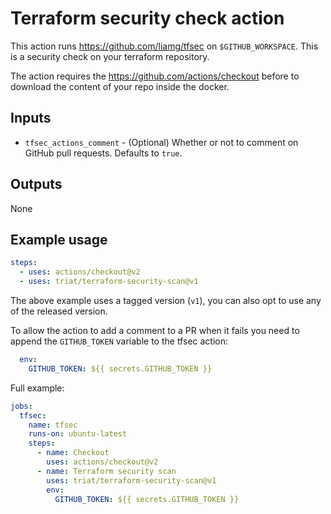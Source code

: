 # Terraform security check action

This action runs https://github.com/liamg/tfsec on `$GITHUB_WORKSPACE`. This is a security check on your terraform repository. 

The action requires the https://github.com/actions/checkout before to download the content of your repo inside the docker. 

## Inputs

* `tfsec_actions_comment` - (Optional) Whether or not to comment on GitHub pull requests. Defaults to `true`.

## Outputs

None

## Example usage

```yaml
steps:
  - uses: actions/checkout@v2
  - uses: triat/terraform-security-scan@v1
```
The above example uses a tagged version (`v1`), you can also opt to use any of the released version.

To allow the action to add a comment to a PR when it fails you need to append the `GITHUB_TOKEN` variable to the tfsec action:

```yaml
  env:
    GITHUB_TOKEN: ${{ secrets.GITHUB_TOKEN }}
```

Full example:

```yaml
jobs:
  tfsec:
    name: tfsec
    runs-on: ubuntu-latest
    steps:
      - name: Checkout
        uses: actions/checkout@v2
      - name: Terraform security scan
        uses: triat/terraform-security-scan@v1
        env:
          GITHUB_TOKEN: ${{ secrets.GITHUB_TOKEN }}
```
